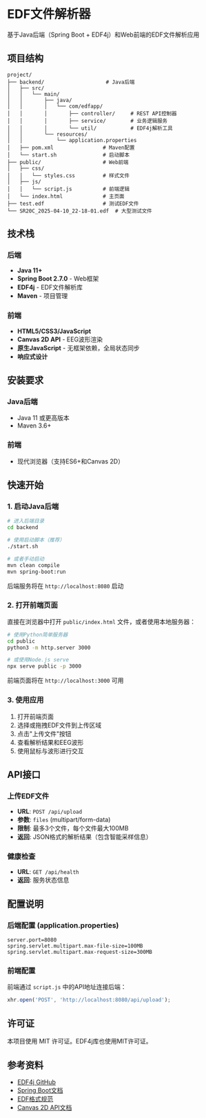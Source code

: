 # EDF文件解析器

基于Java后端（Spring Boot + EDF4j）和Web前端的EDF文件解析应用

## 项目结构

```
project/
├── backend/                    # Java后端
│   ├── src/
│   │   └── main/
│   │       ├── java/
│   │       │   └── com/edfapp/
│   │       │       ├── controller/     # REST API控制器
│   │       │       ├── service/        # 业务逻辑服务
│   │       │       └── util/           # EDF4j解析工具
│   │       └── resources/
│   │           └── application.properties
│   ├── pom.xml                # Maven配置
│   └── start.sh               # 启动脚本
├── public/                    # Web前端
│   ├── css/
│   │   └── styles.css         # 样式文件
│   ├── js/
│   │   └── script.js          # 前端逻辑
│   └── index.html             # 主页面
├── test.edf                   # 测试EDF文件
└── SR20C_2025-04-10_22-18-01.edf  # 大型测试文件
```

## 技术栈

### 后端
- **Java 11+**
- **Spring Boot 2.7.0** - Web框架
- **EDF4j** - EDF文件解析库
- **Maven** - 项目管理

### 前端
- **HTML5/CSS3/JavaScript**
- **Canvas 2D API** - EEG波形渲染
- **原生JavaScript** - 无框架依赖，全局状态同步
- **响应式设计**

## 安装要求

### Java后端
- Java 11 或更高版本
- Maven 3.6+

### 前端
- 现代浏览器（支持ES6+和Canvas 2D）

## 快速开始

### 1. 启动Java后端

```bash
# 进入后端目录
cd backend

# 使用启动脚本（推荐）
./start.sh

# 或者手动启动
mvn clean compile
mvn spring-boot:run
```

后端服务将在 `http://localhost:8080` 启动

### 2. 打开前端页面

直接在浏览器中打开 `public/index.html` 文件，或者使用本地服务器：

```bash
# 使用Python简单服务器
cd public
python3 -m http.server 3000

# 或使用Node.js serve
npx serve public -p 3000
```

前端页面将在 `http://localhost:3000` 可用

### 3. 使用应用

1. 打开前端页面
2. 选择或拖拽EDF文件到上传区域
3. 点击"上传文件"按钮
4. 查看解析结果和EEG波形
5. 使用鼠标与波形进行交互

## API接口

### 上传EDF文件
- **URL**: `POST /api/upload`
- **参数**: `files` (multipart/form-data)
- **限制**: 最多3个文件，每个文件最大100MB
- **返回**: JSON格式的解析结果（包含智能采样信息）

### 健康检查
- **URL**: `GET /api/health`
- **返回**: 服务状态信息

## 配置说明

### 后端配置 (application.properties)
```properties
server.port=8080
spring.servlet.multipart.max-file-size=100MB
spring.servlet.multipart.max-request-size=300MB
```

### 前端配置
前端通过 `script.js` 中的API地址连接后端：
```javascript
xhr.open('POST', 'http://localhost:8080/api/upload');
```

## 许可证

本项目使用 MIT 许可证。EDF4j库也使用MIT许可证。

## 参考资料

- [EDF4j GitHub](https://github.com/MIOB/EDF4j)
- [Spring Boot文档](https://spring.io/projects/spring-boot)
- [EDF格式规范](https://www.edfplus.info/)
- [Canvas 2D API文档](https://developer.mozilla.org/en-US/docs/Web/API/Canvas_API) 